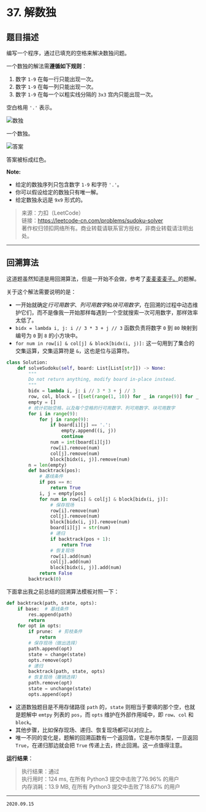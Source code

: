 # 37. 解数独

## 题目描述

编写一个程序，通过已填充的空格来解决数独问题。

一个数独的解法需**遵循如下规则**：

1. 数字 `1-9` 在每一行只能出现一次。
2. 数字 `1-9` 在每一列只能出现一次。
3. 数字 `1-9` 在每一个以粗实线分隔的 `3x3` 宫内只能出现一次。

空白格用 `'.'` 表示。

![数独](https://upload.wikimedia.org/wikipedia/commons/thumb/f/ff/Sudoku-by-L2G-20050714.svg/250px-Sudoku-by-L2G-20050714.svg.png)

一个数独。

![答案](https://upload.wikimedia.org/wikipedia/commons/thumb/3/31/Sudoku-by-L2G-20050714_solution.svg/250px-Sudoku-by-L2G-20050714_solution.svg.png)

答案被标成红色。

**Note:**

- 给定的数独序列只包含数字 `1-9` 和字符 `'.'`。
- 你可以假设给定的数独只有唯一解。
- 给定数独永远是 `9x9` 形式的。

> 来源：力扣（LeetCode）  
> 链接：<https://leetcode-cn.com/problems/sudoku-solver>  
> 著作权归领扣网络所有。商业转载请联系官方授权，非商业转载请注明出处。

---

## 回溯算法

这道题虽然知道是用回溯算法，但是一开始不会做，参考了[麦麦麦麦子。](https://leetcode-cn.com/problems/sudoku-solver/solution/pythonsethui-su-chao-guo-95-by-mai-mai-mai-mai-zi/)的题解。

关于这个解法需要说明的是：

- 一开始就确定*行可用数字*、*列可用数字*和*块可用数字*，在回溯的过程中动态维护它们，而不是像我一开始那样每遇到一个空就搜索一次可用数字，那样效率太低了。
- `bidx = lambda i, j: i // 3 * 3 + j // 3` 函数负责将数字 `0` 到 `80` 映射到编号为 `0` 到 `8` 的小方块中。
- `for num in row[i] & col[j] & block[bidx(i, j)]:` 这一句用到了集合的交集运算，交集运算符是 `&`，这也是位与运算符。

```python
class Solution:
    def solveSudoku(self, board: List[List[str]]) -> None:
        """
        Do not return anything, modify board in-place instead.
        """
        bidx = lambda i, j: i // 3 * 3 + j // 3
        row, col, block = [[set(range(1, 10)) for _ in range(9)] for _ in range(3)]
        empty = []
        # 统计初始空格，以及每个空格的行可用数字、列可用数字、块可用数字
        for i in range(9):
            for j in range(9):
                if board[i][j] == '.':
                    empty.append((i, j))
                    continue
                num = int(board[i][j])
                row[i].remove(num)
                col[j].remove(num)
                block[bidx(i, j)].remove(num)
        n = len(empty)
        def backtrack(pos):
            # 基线条件
            if pos == n:
                return True
            i, j = empty[pos]
            for num in row[i] & col[j] & block[bidx(i, j)]:
                # 保存现场
                row[i].remove(num)
                col[j].remove(num)
                block[bidx(i, j)].remove(num)
                board[i][j] = str(num)
                # 递归
                if backtrack(pos + 1):
                    return True
                # 恢复现场
                row[i].add(num)
                col[j].add(num)
                block[bidx(i, j)].add(num)
            return False
        backtrack(0)
```

下面拿出我之前总结的回溯算法模板对照一下：

```python
def backtrack(path, state, opts):
    if base:  # 基线条件
        res.append(path)
        return
    for opt in opts:
        if prune:  # 剪枝条件
            return
        # 保存现场（做出选择）
        path.append(opt)
        state = change(state)
        opts.remove(opt)
        # 递归
        backtrack(path, state, opts)
        # 恢复现场（撤销选择）
        path.remove(opt)
        state = unchange(state)
        opts.append(opt)
```

- 这道数独题目是不用存储路径 `path` 的，`state` 则相当于要填的那个空，也就是题解中 `emtpy` 列表的 `pos`，而 `opts` 维护在外部作用域中，即 `row`、`col` 和 `block`。
- 其他步骤，比如保存现场、递归、恢复现场都可以对应上。
- 唯一不同的变化是，题解的回溯函数有一个返回值，它是布尔类型，一旦返回 `True`，在递归那边就会把 `True` 传递上去，终止回溯。这一点值得注意。

**运行结果**：

> 执行结果：通过  
> 执行用时：124 ms, 在所有 Python3 提交中击败了76.96% 的用户  
> 内存消耗：13.9 MB, 在所有 Python3 提交中击败了18.67% 的用户

---

`2020.09.15`
